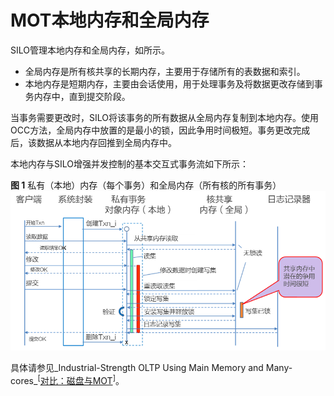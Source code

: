 # MOT本地内存和全局内存<a name="ZH-CN_TOPIC_0280525155"></a>

SILO管理本地内存和全局内存，如所示。

-   全局内存是所有核共享的长期内存，主要用于存储所有的表数据和索引。
-   本地内存是短期内存，主要由会话使用，用于处理事务及将数据更改存储到事务内存中，直到提交阶段。

当事务需要更改时，SILO将该事务的所有数据从全局内存复制到本地内存。使用OCC方法，全局内存中放置的是最小的锁，因此争用时间极短。事务更改完成后，该数据从本地内存回推到全局内存中。

本地内存与SILO增强并发控制的基本交互式事务流如下所示：

**图 1**  私有（本地）内存（每个事务）和全局内存（所有核的所有事务）<a name="fig18716015"></a>  
![](figures/私有（本地）内存（每个事务）和全局内存（所有核的所有事务）.png "私有（本地）内存（每个事务）和全局内存（所有核的所有事务）")

具体请参见_Industrial-Strength OLTP Using Main Memory and Many-cores_<sup>\[</sup>[对比：磁盘与MOT](对比-磁盘与MOT.md)<sup>\]</sup>。

